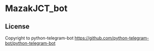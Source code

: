 # MazakJCT_bot


## License
Copyright to python-telegram-bot https://github.com/python-telegram-bot/python-telegram-bot
